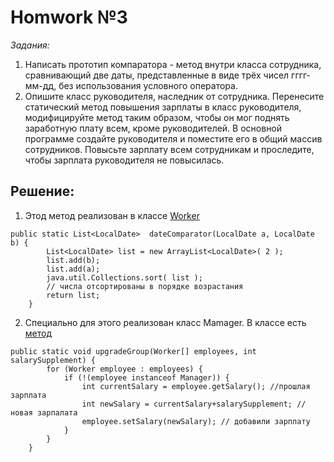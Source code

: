 # Homwork №3
*Задания:*
1. Написать прототип компаратора - метод внутри класса сотрудника, сравнивающий две даты, представленные в виде трёх чисел гггг-мм-дд, без использования условного оператора.
2. Опишите класс руководителя, наследник от сотрудника. Перенесите статический метод повышения зарплаты в класс руководителя, модифицируйте метод таким образом, чтобы он мог поднять заработную плату всем, кроме руководителей. В основной программе создайте руководителя и поместите его в общий массив сотрудников. Повысьте зарплату всем сотрудникам и проследите, чтобы зарплата руководителя не повысилась.

## Решение:
1. Этод метод реализован в классе [Worker](https://github.com/VeronikaKhodan21/JavaCore/blob/main/third/scr/moon/Worker.java#L80)
```
public static List<LocalDate>  dateComparator(LocalDate a, LocalDate b) {
        List<LocalDate> list = new ArrayList<LocalDate>( 2 );
        list.add(b);
        list.add(a);
        java.util.Collections.sort( list );
        // числа отсортированы в порядке возрастания
        return list;
    }
````

2. Специально для этого реализован класс Mamager. В классе есть [метод](https://github.com/VeronikaKhodan21/JavaCore/blob/main/third/scr/moon/Manager.java#L13)
```
public static void upgradeGroup(Worker[] employees, int salarySupplement) {
        for (Worker employee : employees) {
            if (!(employee instanceof Manager)) {
                int currentSalary = employee.getSalary(); //прошлая зарплата
                int newSalary = currentSalary+salarySupplement; //новая зарпалата
                employee.setSalary(newSalary); // добавили зарплату
            }
        }
    }
```
